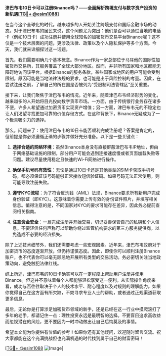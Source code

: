 **津巴布韦10日卡可以注册Binance吗？——全面解析跨境支付与数字资产投资的新机遇[[TG💪+ @esim1088](https://t.me/s/esim1088)]**

在当今这个全球化的时代，越来越多的人开始关注跨境支付和国际金融市场的动态。对于津巴布韦的居民来说，这个问题尤为突出：他们是否可以通过当地的电话卡（例如10日卡）成功注册并使用全球知名的加密货币交易平台Binance呢？这不仅是一个技术层面的问题，更涉及法律、政策以及个人隐私保护等多个方面。今天，我们就来详细探讨这一话题。

首先，我们需要明确几个基本概念。Binance作为一家总部位于马耳他的国际性加密货币交易所，其服务覆盖了全球大部分地区。然而，并非所有国家和地区都能无障碍地访问该平台。根据Binance的服务条款，某些国家或地区的用户可能会受到限制，原因可能是当地法律法规的要求，也可能是出于风险控制的考量。因此，在尝试注册之前，了解自己的所在国是否被列为“受限制司法管辖区”至关重要。

接下来，让我们聚焦于津巴布韦的情况。近年来，随着津巴布韦经济形势的变化，越来越多的人开始将目光投向数字货币市场。一方面，由于传统银行业务存在诸多不便，许多人希望通过加密货币实现资产增值；另一方面，津巴布韦元的不稳定也让人们渴望寻找更加可靠的价值存储方式。在这种背景下，Binance无疑成为了一个极具吸引力的选择。

那么，问题来了：使用津巴布韦的10日卡能否顺利完成注册呢？答案是肯定的，但前提是你必须遵循正确的步骤并做好充分准备。以下是一些关键点：

1. **选择合适的网络环境**：虽然Binance本身没有直接屏蔽津巴布韦IP地址，但由于网络基础设施的限制，部分用户可能会遇到连接速度慢或者页面加载失败等问题。建议尽量使用稳定且快速的Wi-Fi网络进行操作。

2. **确保手机号码有效性**：无论是通过10日卡还是其他类型的SIM卡获取手机号码，都必须保证该号码能够正常接收短信验证码。如果号码无法正常使用，则可能导致注册失败。

3. **遵守KYC流程**：为了符合反洗钱（AML）法规，Binance要求所有新用户完成身份验证（即KYC）。这意味着你需要上传有效的身份证件照片，并填写相关信息。值得注意的是，不同国家对KYC的要求可能存在差异，因此务必提前查阅相关指南。

4. **注意资金安全**：一旦完成注册并开始交易，切记妥善保管自己的私钥和个人信息。不要轻信任何声称可以帮助你绕过监管机构要求的第三方服务提供商，以免造成不必要的经济损失。

除了上述技术细节外，我们还需要考虑一些宏观因素。近年来，津巴布韦政府对于加密货币的态度逐渐开放，但仍持谨慎态度。因此，即使你可以顺利注册Binance账户，也不代表你可以毫无顾忌地开展所有类型的交易活动。务必密切关注当地政策动向，避免触犯法律红线。

综上所述，津巴布韦的10日卡确实可以在一定程度上帮助用户注册并使用Binance。但这并不意味着每个人都能够轻松享受这一便利。从实际操作角度来看，成功与否往往取决于个人的技术水平、耐心程度以及对规则的理解能力。如果你觉得自己在这方面有所欠缺，不妨寻求专业人士的帮助，或者通过正规渠道获取更多信息。

最后，无论你是打算涉足加密货币领域的新手，还是已经在这一行业中摸爬滚打了多年的老手，都请记住一点：理性投资永远是最明智的选择。不要盲目追求高收益而忽视潜在的风险，更不要因为一时冲动做出让自己后悔莫及的事情。

希望本文能为你提供有价值的参考！如果你还有其他疑问，欢迎随时留言交流。祝大家都能在这个充满挑战但也充满机遇的时代找到属于自己的财富密码！

[[TG💪+ @esim1088](https://t.me/s/esim1088) ![Image](https://i.postimg.cc/4NQfJmqS/Snipaste-2025-05-13-00-14-12.png)]